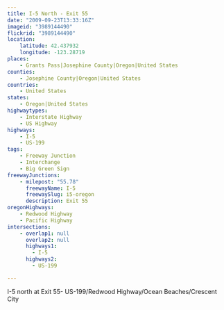```yaml
---
title: I-5 North - Exit 55
date: "2009-09-23T13:33:16Z"
imageid: "3989144490"
flickrid: "3989144490"
location:
    latitude: 42.437932
    longitude: -123.28719
places:
    - Grants Pass|Josephine County|Oregon|United States
counties:
    - Josephine County|Oregon|United States
countries:
    - United States
states:
    - Oregon|United States
highwaytypes:
    - Interstate Highway
    - US Highway
highways:
    - I-5
    - US-199
tags:
    - Freeway Junction
    - Interchange
    - Big Green Sign
freewayJunctions:
    - milepost: "55.78"
      freewayName: I-5
      freewaySlug: i5-oregon
      description: Exit 55
oregonHighways:
    - Redwood Highway
    - Pacific Highway
intersections:
    - overlap1: null
      overlap2: null
      highways1:
        - I-5
      highways2:
        - US-199

---
```

I-5 north at Exit 55- US-199/Redwood Highway/Ocean Beaches/Crescent City
